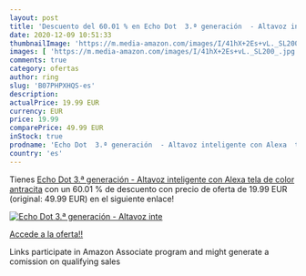 ```yaml
---
layout: post
title: 'Descuento del 60.01 % en Echo Dot  3.ª generación  - Altavoz inte'
date: 2020-12-09 10:51:33
thumbnailImage: 'https://m.media-amazon.com/images/I/41hX+2Es+vL._SL200_.jpg'
images: [ 'https://m.media-amazon.com/images/I/41hX+2Es+vL._SL200_.jpg' ]
comments: true
category: ofertas
author: ring
slug: 'B07PHPXHQS-es'
description:
actualPrice: 19.99 EUR
currency: EUR
price: 19.99
comparePrice: 49.99 EUR
inStock: true
prodname: 'Echo Dot  3.ª generación  - Altavoz inteligente con Alexa  tela de color antracita'
country: 'es'
---
```


Tienes [Echo Dot  3.ª generación  - Altavoz inteligente con Alexa  tela de color antracita](https://www.amazon.es/dp/B07PHPXHQS/?tag=tolees-21) con un 60.01 % de descuento con precio de oferta de 19.99 EUR (original: 49.99 EUR) en el siguiente enlace!

[![Echo Dot  3.ª generación  - Altavoz inte](https://m.media-amazon.com/images/I/41hX+2Es+vL._SL200_.jpg)](https://www.amazon.es/dp/B07PHPXHQS/?tag=tolees-21)

[Accede a la oferta!!](https://www.amazon.es/dp/B07PHPXHQS/?tag=tolees-21)

Links participate in Amazon Associate program and might generate a comission on qualifying sales


